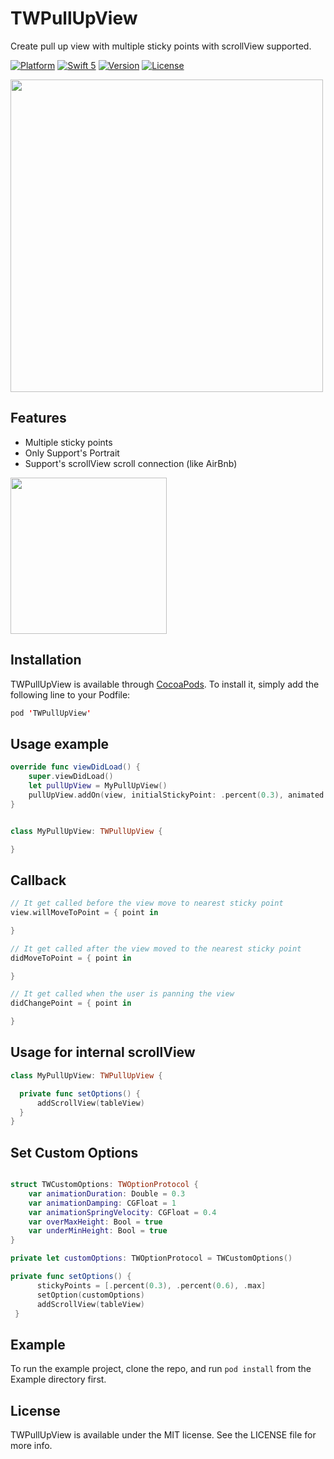 # TWPullUpView
Create pull up view with multiple sticky points with scrollView supported.

[![Platform](http://img.shields.io/badge/platform-ios-red.svg?style=flat
)](https://developer.apple.com/iphone/index.action)
[![Swift 5](https://img.shields.io/badge/Swift-5-orange.svg?style=flat)](https://developer.apple.com/swift/)
[![Version](https://img.shields.io/cocoapods/v/TWPullUpView.svg?style=flat)](https://cocoapods.org/pods/TWPullUpView)
[![License](https://img.shields.io/cocoapods/l/TWPullUpView.svg?style=flat)](https://cocoapods.org/pods/TWPullUpView)

<img src="https://github.com/Topwiz/TWPullUpView/blob/master/Readme/TWPullupView_example.gif?raw=true" height="500"/>

## Features
- Multiple sticky points
- Only Support's Portrait
- Support's scrollView scroll connection (like AirBnb)

<img src="https://github.com/Topwiz/TWPullUpView/blob/master/Readme/airbnb_example.gif?raw=true" height="250"/>

## Installation

TWPullUpView is available through [CocoaPods](https://cocoapods.org). To install
it, simply add the following line to your Podfile:

```swift
pod 'TWPullUpView'
```

## Usage example
```swift
override func viewDidLoad() {
    super.viewDidLoad()
    let pullUpView = MyPullUpView()
    pullUpView.addOn(view, initialStickyPoint: .percent(0.3), animated: true)
}


class MyPullUpView: TWPullUpView {

}

```

## Callback
```swift
// It get called before the view move to nearest sticky point
view.willMoveToPoint = { point in

}

// It get called after the view moved to the nearest sticky point
didMoveToPoint = { point in

}

// It get called when the user is panning the view
didChangePoint = { point in

}
```

## Usage for internal scrollView
```swift
class MyPullUpView: TWPullUpView {

  private func setOptions() {
      addScrollView(tableView)
  }
}
```

## Set Custom Options
```swift

struct TWCustomOptions: TWOptionProtocol {
    var animationDuration: Double = 0.3
    var animationDamping: CGFloat = 1
    var animationSpringVelocity: CGFloat = 0.4
    var overMaxHeight: Bool = true
    var underMinHeight: Bool = true
}

private let customOptions: TWOptionProtocol = TWCustomOptions()

private func setOptions() {
      stickyPoints = [.percent(0.3), .percent(0.6), .max]
      setOption(customOptions)
      addScrollView(tableView)
 }

```

## Example
To run the example project, clone the repo, and run `pod install` from the Example directory first.

## License

TWPullUpView is available under the MIT license. See the LICENSE file for more info.
